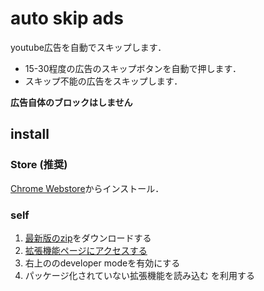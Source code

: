 # auto skip ads
youtube広告を自動でスキップします．  
- 15-30程度の広告のスキップボタンを自動で押します．
- スキップ不能の広告をスキップします．

**広告自体のブロックはしません**

## install

### Store (推奨)
[Chrome Webstore](https://chromewebstore.google.com/detail/auto-skip-ads/bladpfbfkeddfhdojdjcopkejlmgapla)からインストール．

### self
1. [最新版のzip](https://github.com/pantyetta/autoskip-ads/releases)をダウンロードする
2. [拡張機能ページにアクセスする](chrome://extensions/)
3. 右上ののdeveloper modeを有効にする
4. パッケージ化されていない拡張機能を読み込む を利用する

